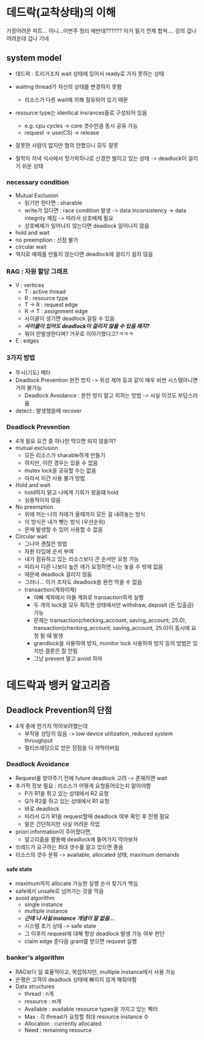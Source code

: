 # 데드락(교착상태)의 이해
가장어려운 파트...
아니...이번주 정리 에반데?????? 이거 필기 언제 합쳐....
강의 겁나 어려운데 겁나 기네

## system model
- 데드락 : 트리거조차 wait 상태에 있어서 ready로 가지 못하는 상태
- waiting thread가 자신의 상태를 변경하지 못함
    - 리소스가 다른 wait에 의해 점유되어 있기 때문
- resource type는 identical insrances들로 구성되어 있음
    - e.g. cpu cycles -> core 갯수만큼 동시 공유 가능
    - request -> use(CS) -> release

- 잘못한 사람이 없지만 협의 안했으니 모두 잘못
- 철학자 저녁 식사에서 젓가락하나로 신경전 벌이고 있는 상태 -> deadlock이 걸리기 쉬운 상태

### necessary condition
- Mutual Exclusion
    - 읽기만 한다면 : sharable
    - write가 있다면 : race condition 발생 -> data inconsistency -> data integrity 깨짐 -> 따라서 상호배제 필요
    - 상호배제가 일어나지 않는다면 deadlock 일어나지 않음
- hold and wait
- no preemption : 선점 불가
- circular wait
- 억지로 예제를 만들지 않는다면 deadlock에 걸리기 쉽지 않음

### RAG : 자원 할당 그래프
- V : vertices
    - T : active thread
    - R : resource type
    - T -> R : request edge
    - R -> T : assignment edge
    - 사이클이 생기면 deadlock 걸릴 수 있음
    - ***사이클이 있어도 deadlock이 걸리지 않을 수 있음 왜지?***
    - 뭐야 안발생한다며? 거꾸로 이야기했다고?ㅋㅋㅋ 
- E : edges  

### 3가지 방법
- 무시(기도) 메타
- Deadlock Prevention 완전 방지 -> 위성 제어 등과 같이 매우 비싼 시스템아니면 거의 불가능
    - Deadlock Avoidance : 완전 방지 말고 피하는 방법 -> 사실 이것도 부담스러움
- detect : 발생했을때 recover

### Deadlock Prevention
- 4개 필요 요건 중 하나만 막으면 되지 않을까?
- mutual exclusion
    - 모든 리소스가 sharable하게 만들기
    - 하지만, 이런 경우는 있을 수 없음
    - mutex lock을 공유할 수는 없음
    - 따라서 이건 사용 불가 방법
- Hold and wait
    - hold하지 맑고 나에게 기회가 왔을떄 hold
    - 실용적이지 않음
- No preemption
    - 위에 꺼는 나의 차례가 올때까지 모든 걸 내려놓는 방식
    - 이 방식은 내가 뺏는 방식 (우선순위)
    - 문제 발생할 수 있어 사용할 수 없음
- Circular wait
    - 그나마 괜찮은 방법
    - 자원 타입에 순서 부여
    - 내가 점유하고 있는 리소스보다 큰 순서만 요청 가능
    - 따라서 다른 나보다 높은 애가 요청하면 나는 놓을 수 밖에 없음
    - 때문에 deadlock 걸리지 않음
    - 그러나... 이거 조차도 deadlock을 완전 막을 수 없음
    - transaction(계좌이체)
        - 아빠 계좌에서 아들 계좌로 transaction하게 실행
        - 두 개의 lock을 모두 획득한 상태에서만 withdraw, deposit (돈 입출금) 가능
        - 문제는 transaction(checking_account, saving_account, 25.0), transaction(checking_account, saving_account, 25.0)이 동시에 요청 될 떄 발생
        - grandlock을 사용하여 방지, monitor lock 사용하여 방지 등의 방법은 있지만 결론은 잘 안됨
        - 그냥 prevent 말고 avoid 하자

# 데드락과 뱅커 알고리즘
## Deadlock Prevention의 단점
- 4개 중에 한가지 막아보려했는데
    - 부작용 상당히 많음 -> low device utilization, reduced system throughput
    - 멀티쓰레딩으로 얻은 장점을 다 까먹어버림

### Deadlock Avoidance
- Request를 받아주기 전에 future deadlock 고려 -> 존재하면 wait
- 추가적 정보 필요 : 리소스가 어떻게 요청들어오는지 알아야함
    - P가 R1을 쥐고 있는 상태에서 R2 요청
    - Q가 R2를 쥐고 있는 상태에서 R1 요청
    - 바로 deadlock
    - 따라서 Q가 R1을 request할때 deadlock 여부 확인 후 진행 필요
    - 말은 간단하지만 사실 어려운 작업
- priori information이 주어졌다면, 
    - 알고리즘을 활용해 deadlock에 들어가지 막아보자
- 쓰레드가 요구하는 최대 갯수를 알고 있으면 좋음
- 리소스의 갯수 분류 -> available, allocated 상태, maximum demands

#### safe state
- maximum까지 allocate 가능한 실행 순서 찾기가 핵심
- safe에서 unsafe로 넘어가는 것을 막음
- avoid algorithm
    - single instance
    - multiple instance
    - ***근데 나 사실 instance 개념이 잘 없음...***
    - 시스템 초기 상태 -> safe state
    - 그 이후의 request에 대해 항상 deadlock 발생 가능 여부 판단
    - claim edge 준다음 grant를 받으면 request 실행

### banker's algorithm
- RAG보다 덜 효율적이고, 복잡하지만, multiple instance에서 사용 가능
- 은행은 고객이 deadlock 상태에 빠지지 않게 해줘야함
- Data structures
    - thread : n개
    - resource : m개
    - Available : available resource types을 가지고 있는 벡터
    - Max : 각 thread가 요청할 최대 resource instance 수
    - Allocation : currently allocated
    - Need : remaining resource